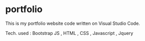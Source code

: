 # portfolio
This is my portfolio website code written on Visual Studio Code.

Tech. used : Bootstrap JS , HTML , CSS , Javascript , Jquery
